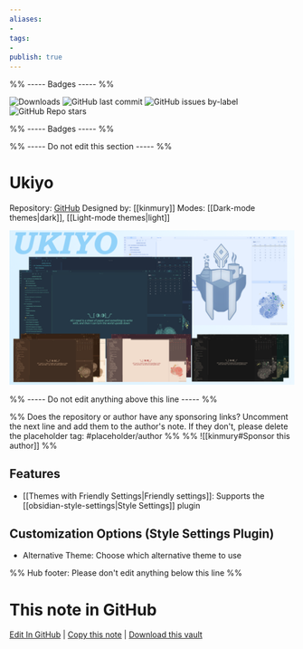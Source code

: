 ```yaml
---
aliases:
- 
tags: 
- 
publish: true
---
```


%% ----- Badges ----- %%

![Downloads](https://img.shields.io/badge/downloads-7549-573E7A?style=for-the-badge&logo=)
![GitHub last commit](https://img.shields.io/github/last-commit/kinmury/obsidian-ukiyo?color=573E7A&label=last%20update&logo=github&style=for-the-badge)
![GitHub issues by-label](https://img.shields.io/github/issues/kinmury/obsidian-ukiyo/help%20wanted?color=573E7A&logo=github&style=for-the-badge) 
![GitHub Repo stars](https://img.shields.io/github/stars/kinmury/obsidian-ukiyo?color=573E7A&logo=github&style=for-the-badge)

%% ----- Badges ----- %%

%% ----- Do not edit this section ----- %%

# Ukiyo

Repository: [GitHub](https://github.com/kinmury/obsidian-ukiyo)
Designed by: [[kinmury]]
Modes: [[Dark-mode themes|dark]], [[Light-mode themes|light]]



![screenshot](https://github.com/kinmury/obsidian-ukiyo/raw/HEAD/Showcase.png)

%% ----- Do not edit anything above this line ----- %% 

%% Does the repository or author have any sponsoring links? Uncomment the next line and add them to the author's note. If they don't, please delete the placeholder tag: #placeholder/author %%
%% ![[kinmury#Sponsor this author]] %%


## Features

- [[Themes with Friendly Settings|Friendly settings]]: Supports the [[obsidian-style-settings|Style Settings]] plugin

## Customization Options (Style Settings Plugin) 
- Alternative Theme: Choose which alternative theme to use


%% Hub footer: Please don't edit anything below this line %%

# This note in GitHub

<span class="git-footer">[Edit In GitHub](https://github.dev/obsidian-community/obsidian-hub/blob/main/02%20-%20Community%20Expansions/02.05%20All%20Community%20Expansions/Themes/Ukiyo.md "git-hub-edit-note") | [Copy this note](https://raw.githubusercontent.com/obsidian-community/obsidian-hub/main/02%20-%20Community%20Expansions/02.05%20All%20Community%20Expansions/Themes/Ukiyo.md "git-hub-copy-note") | [Download this vault](https://github.com/obsidian-community/obsidian-hub/archive/refs/heads/main.zip "git-hub-download-vault") </span>
